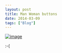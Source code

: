 ```yaml
---
layout: post
title: Man Woman buttons
date: 2014-03-09
tags: ["Blog"]
---
```


[![image](http://unterbahn.com/wp-content/uploads/2014/03/wpid-img_20140308_225915.jpg "IMG_20140308_225915.jpg")](wpid-img_20140308_225915.jpg)

:-(